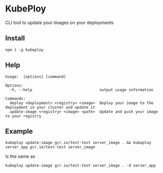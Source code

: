 # KubePloy
CLI tool to update your images on your deployments

## Install
```
npm i -g kubeploy
```

## Help
```
Usage:  [options] [command]

Options:
  -h, --help                              output usage information

Commands:
  deploy <deployment> <registry> <image>  Deploy your image to the deployment in your cluster and update it
  update-image <registry> <image> <path>  Update and push your image to your registry
```

## Example

```
kubeploy update-image gcr.io/test-test server_image . && kubeploy server_app gcr.io/test-test server_image
```

Is the same as

```
kubeploy update-image gcr.io/test-test server_image . -d server_app
```
